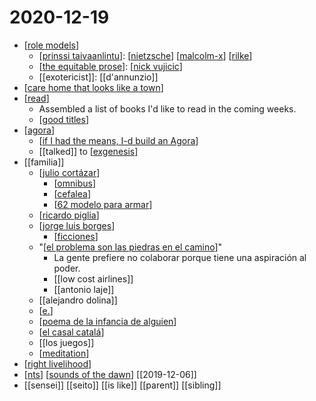 # 2020-12-19

- [[role models]]
  - [[prinssi taivaanlintu]]: [[nietzsche]] [[malcolm-x]] [[rilke]]
  - [[the equitable prose]]: [[nick vujicic]]
  - [[exotericist]]: [[d'annunzio]]
- [[care home that looks like a town]]
- [[read]]
  - Assembled a list of books I'd like to read in the coming weeks.
  - [[good titles]]
- [[agora]]
  - [[if I had the means, I-d build an Agora]]
  - [[talked]] to [[exgenesis]]
- [[familia]]
    - [[julio cortázar]]
      - [[omnibus]]
      - [[cefalea]]
      - [[62 modelo para armar]]
    - [[ricardo piglia]]
    - [[jorge luis borges]]
      - [[ficciones]]
  - "[[el problema son las piedras en el camino]]"
    - La gente prefiere no colaborar porque tiene una aspiración al poder.
    - [[low cost airlines]]
    - [[antonio laje]]
  - [[alejandro dolina]]
  - [[e.]]
  - [[poema de la infancia de alguien]]
  - [[el casal catalá]]
  - [[los juegos]]
  - [[meditation]]
- [[right livelihood]]
- [[nts]] [[sounds of the dawn]] [[2019-12-06]]
- [[sensei]] [[seito]] [[is like]] [[parent]] [[sibling]]


[//begin]: # "Autogenerated link references for markdown compatibility"
[role models]: ../role-models "Role Models"
[prinssi taivaanlintu]: ../prinssi-taivaanlintu "Prinssi Taivaanlintu"
[nietzsche]: ../nietzsche "Nietzsche"
[malcolm-x]: ../malcolm-x "Malcolm X"
[rilke]: ../rilke "Rilke"
[the equitable prose]: ../the-equitable-prose "The Equitable Prose"
[nick vujicic]: ../nick-vujicic "Nick Vujicic"
[care home that looks like a town]: ../care-home-that-looks-like-a-town "Care Home That Looks like a Town"
[read]: ../read "Read"
[good titles]: ../good-titles "Good Titles"
[agora]: ../agora "Agora"
[if I had the means, I-d build an Agora]: ../if-i-had-the-means-i-d-build-an-agora "If I Had the Means, I'd Build an Agora"
[exgenesis]: ../exgenesis "Exgenesis"
[julio cortázar]: ../julio-cortázar "Julio Cortázar"
[omnibus]: ../omnibus "Omnibus"
[cefalea]: ../cefalea "Cefalea"
[62 modelo para armar]: ../62-modelo-para-armar "62 Modelo Para Armar"
[ricardo piglia]: ../ricardo-piglia "Ricardo Piglia"
[jorge luis borges]: ../jorge-luis-borges "Jorge Luis Borges"
[ficciones]: ../ficciones "Ficciones"
[el problema son las piedras en el camino]: ../el-problema-son-las-piedras-en-el-camino "El Problema Son Las Piedras En El Camino"
[e.]: ../e "E."
[poema de la infancia de alguien]: ../poema-de-la-infancia-de-alguien "Poema de la infancia de alguien"
[el casal catalá]: ../el-casal-catalá "El Casal Catalá"
[meditation]: ../meditation "Meditation"
[right livelihood]: ../right-livelihood "Right Livelihood"
[nts]: ../nts "Nts"
[sounds of the dawn]: ../sounds-of-the-dawn "Sounds of the Dawn"
[//end]: # "Autogenerated link references"